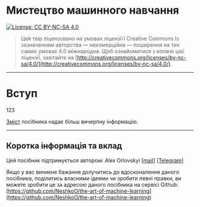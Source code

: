 # Мистецтво машинного навчання

[![License: CC BY-NC-SA 4.0](https://img.shields.io/badge/License-CC%20BY--NC--SA%204.0-lightgrey.svg)](http://creativecommons.org/licenses/by-nc-sa/4.0/)

> Цей твір ліцензовано на умовах ліцензіїї Creative Commons Із зазначенням авторства — некомерційна — поширення на тих самих умовах 4.0 міжнародна. Щоб ознайомитися з копією цієї ліцензії, завітайте на [http://creativecommons.org/licenses/by-nc-sa/4.0/](http://creativecommons.org/licenses/by-nc-sa/4.0/).

---

# Вступ

123

[Зміст](SUMMARY.md) посібника надає більш вичерпну інформацію.

---

## Коротка інформація та вклад 

Цей посібник підтримується автором: Alex Orlovskyi \[[mail](mailto:orlovskyi.alex@gmail.com)\] \[[Telegram](https://t.me/neshkoO)\]

Якщо у вас виникне бажання долучитись до вдосконалення даного посібника, поділитись власними ідеями чи зробити певні правки, ви можете зробити це за адресою даного посібника на сервісі Github: [https://github.com/NeshkoO/the-art-of-machine-learning](https://github.com/NeshkoO/the-art-of-machine-learning)